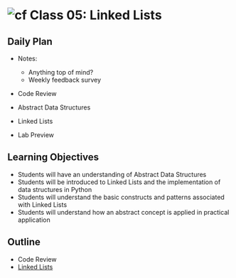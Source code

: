 # ![cf](http://i.imgur.com/7v5ASc8.png) Class 05: Linked Lists

## Daily Plan
- Notes:
    - Anything top of mind?
    - Weekly feedback survey
    
- Code Review
- Abstract Data Structures
- Linked Lists
- Lab Preview

## Learning Objectives
- Students will have an understanding of Abstract Data Structures
- Students will be introduced to Linked Lists and the implementation of data structures in Python
- Students will understand the basic constructs and patterns associated with Linked Lists
- Students will understand how an abstract concept is applied in practical application

## Outline
- Code Review
- [Linked Lists]

<!-- links -->
[Linked Lists]: ./notes/singly_linked_list.md
